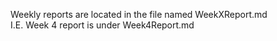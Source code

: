 Weekly reports are located in the file named WeekXReport.md\
I.E. Week 4 report is under Week4Report.md
